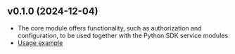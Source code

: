 ## v0.1.0 (2024-12-04)

- The core module offers functionality, such as authorization and configuration, to be used together with the Python SDK service modules
- [Usage example](https://github.com/stackitcloud/stackit-sdk-python/tree/main/examples/core)
